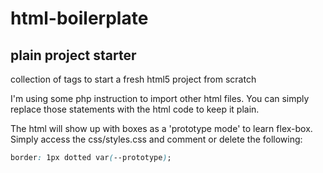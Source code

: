 # html-boilerplate
## plain project starter
 
 collection of tags to start a fresh html5 project from scratch
 
 I'm using some php instruction to import other html files. You can simply replace those statements with the html code to keep it plain.
 
 The html will show up with boxes as a 'prototype mode' to learn flex-box. Simply access the css/styles.css and comment or delete the following:
 
 ```css
 border: 1px dotted var(--prototype); 
 ```
 
